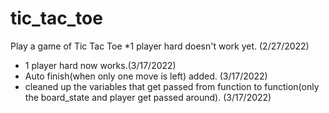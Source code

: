 # tic_tac_toe
Play a game of Tic Tac Toe
*1 player hard doesn't work yet. (2/27/2022)
- 1 player hard now works.(3/17/2022)
- Auto finish(when only one move is left) added. (3/17/2022)
- cleaned up the variables that get passed from function to function(only the board_state and player get passed around). (3/17/2022)
